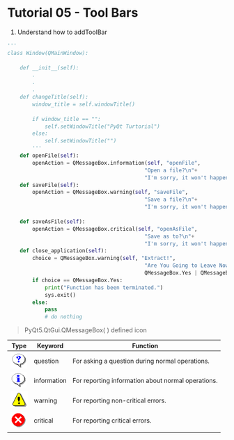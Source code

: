 # Tutorial 05 - Tool Bars

1. Understand how to addToolBar
```python
'''
class Window(QMainWindow):

    def __init__(self):
        .
        .
        .
    def changeTitle(self):
        window_title = self.windowTitle()

        if window_title == "":
            self.setWindowTitle("PyQt Turtorial")
        else:
            self.setWindowTitle("")
        '''
    def openFile(self):
        openAction = QMessageBox.information(self, "openFile",
                                            "Open a file?\n"+
                                            "I'm sorry, it won't happen right now.")
    def saveFile(self):
        openAction = QMessageBox.warning(self, "saveFile",
                                            "Save a file?\n"+
                                            "I'm sorry, it won't happen right now.")

    def saveAsFile(self):
        openAction = QMessageBox.critical(self, "openAsFile",
                                            "Save as to?\n"+
                                            "I'm sorry, it won't happen right now.")
    def close_application(self):
        choice = QMessageBox.warning(self, "Extract!",
                                            "Are You Going to Leave Now?",
                                            QMessageBox.Yes | QMessageBox.No)
        if choice == QMessageBox.Yes:
            print("Function has been terminated.")
            sys.exit()
        else:
            pass
            # do nothing
```
>PyQt5.QtGui.QMessageBox( ) defined icon  

|         Type        |   Keyword   |                      Function                      |
|---------------------|-------------|----------------------------------------------------|
| ![quest](quest.png) | question    | For asking a question during normal operations.    |
| ![info](info.png)   | information | For reporting information about normal operations. |
| ![warn](warn.png)   | warning     | For reporting non-critical errors.                 |
| ![crit](crit.png)   | critical    | For reporting critical errors.                     |
|                     |             |                                                    |

